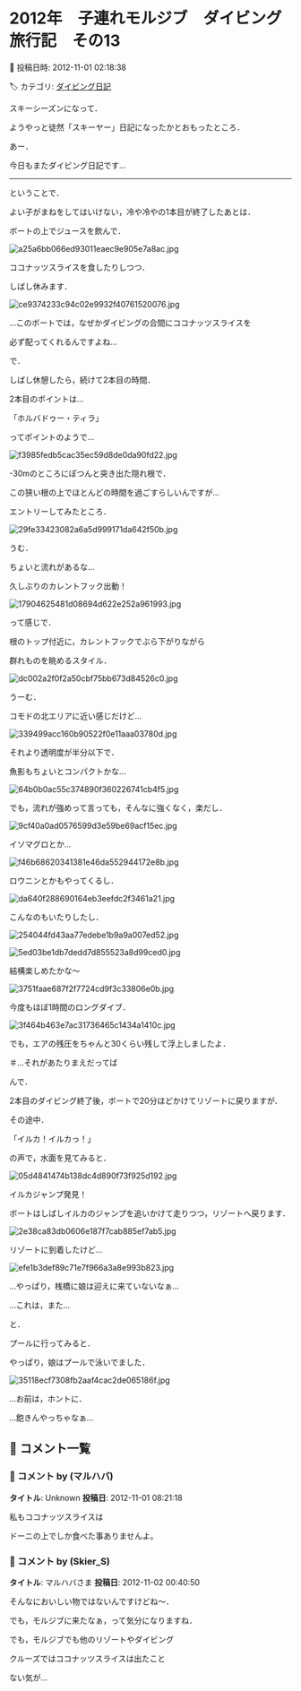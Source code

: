 # 2012年　子連れモルジブ　ダイビング旅行記　その13

📅 投稿日時: 2012-11-01 02:18:38

🏷️ カテゴリ: [ダイビング日記](ce3a7a8d424d112fce83ee85c81a0e344.md)

スキーシーズンになって．


ようやっと徒然「スキーヤー」日記になったかとおもったところ．





あー．


今日もまたダイビング日記です…


-----


ということで．





よい子がまねをしてはいけない，冷や冷やの1本目が終了したあとは．


ボートの上でジュースを飲んで．




![a25a6bb066ed93011eaec9e905e7a8ac.jpg](images/a25a6bb066ed93011eaec9e905e7a8ac.jpg)




ココナッツスライスを食したりしつつ．


しばし休みます．




![ce9374233c94c02e9932f40761520076.jpg](images/ce9374233c94c02e9932f40761520076.jpg)




…このボートでは，なぜかダイビングの合間にココナッツスライスを


必ず配ってくれるんですよね…





で．


しばし休憩したら，続けて2本目の時間．





2本目のポイントは…


「ホルバドゥー・ティラ」


ってポイントのようで…




![f3985fedb5cac35ec59d8de0da90fd22.jpg](images/f3985fedb5cac35ec59d8de0da90fd22.jpg)




-30mのところにぽつんと突き出た隠れ根で．


この狭い根の上でほとんどの時間を過ごすらしいんですが…





エントリーしてみたところ．




![29fe33423082a6a5d999171da642f50b.jpg](images/29fe33423082a6a5d999171da642f50b.jpg)




うむ．


ちょいと流れがあるな…





久しぶりのカレントフック出動！




![17904625481d08694d622e252a961993.jpg](images/17904625481d08694d622e252a961993.jpg)




って感じで．


根のトップ付近に，カレントフックでぶら下がりながら


群れものを眺めるスタイル．







![dc002a2f0f2a50cbf75bb673d84526c0.jpg](images/dc002a2f0f2a50cbf75bb673d84526c0.jpg)




うーむ．


コモドの北エリアに近い感じだけど…




![339499acc160b90522f0e11aaa03780d.jpg](images/339499acc160b90522f0e11aaa03780d.jpg)




それより透明度が半分以下で．


魚影もちょいとコンパクトかな…




![64b0b0ac55c374890f360226741cb4f5.jpg](images/64b0b0ac55c374890f360226741cb4f5.jpg)







でも，流れが強めって言っても，そんなに強くなく，楽だし．




![9cf40a0ad0576599d3e59be69acf15ec.jpg](images/9cf40a0ad0576599d3e59be69acf15ec.jpg)




イソマグロとか…




![f46b68620341381e46da552944172e8b.jpg](images/f46b68620341381e46da552944172e8b.jpg)




ロウニンとかもやってくるし．




![da640f288690164eb3eefdc2f3461a21.jpg](images/da640f288690164eb3eefdc2f3461a21.jpg)




こんなのもいたりしたし．




![254044fd43aa77edebe1b9a9a007ed52.jpg](images/254044fd43aa77edebe1b9a9a007ed52.jpg)









![5ed03be1db7dedd7d855523a8d99ced0.jpg](images/5ed03be1db7dedd7d855523a8d99ced0.jpg)







結構楽しめたかな～




![3751faae687f2f7724cd9f3c33806e0b.jpg](images/3751faae687f2f7724cd9f3c33806e0b.jpg)







今度もほぼ1時間のロングダイブ．




![3f464b463e7ac31736465c1434a1410c.jpg](images/3f464b463e7ac31736465c1434a1410c.jpg)




でも，エアの残圧をちゃんと30くらい残して浮上しましたよ．


＃…それがあたりまえだってば





んで．


2本目のダイビング終了後，ボートで20分ほどかけてリゾートに戻りますが．





その途中．


「イルカ！イルカっ！」


の声で，水面を見てみると．




![05d4841474b138dc4d890f73f925d192.jpg](images/05d4841474b138dc4d890f73f925d192.jpg)




イルカジャンプ発見！


ボートはしばしイルカのジャンプを追いかけて走りつつ，リゾートへ戻ります．




![2e38ca83db0606e187f7cab885ef7ab5.jpg](images/2e38ca83db0606e187f7cab885ef7ab5.jpg)







リゾートに到着したけど…




![efe1b3def89c71e7f966a3a8e993b823.jpg](images/efe1b3def89c71e7f966a3a8e993b823.jpg)




…やっぱり，桟橋に娘は迎えに来ていないなぁ…


…これは，また…





と．


プールに行ってみると．


やっぱり，娘はプールで泳いでました．




![35118ecf7308fb2aaf4cac2de065186f.jpg](images/35118ecf7308fb2aaf4cac2de065186f.jpg)




…お前は，ホントに．


…飽きんやっちゃなぁ…

## 💬 コメント一覧

### 💬 コメント by (マルハバ)
**タイトル**: Unknown
**投稿日**: 2012-11-01 08:21:18

私もココナッツスライスは

ドーニの上でしか食べた事ありませんよ。

### 💬 コメント by (Skier_S)
**タイトル**: マルハバさま
**投稿日**: 2012-11-02 00:40:50

そんなにおいしい物ではないんですけどね～．

でも，モルジブに来たなぁ，って気分になりますね．



でも，モルジブでも他のリゾートやダイビング

クルーズではココナッツスライスは出たこと

ない気が…

